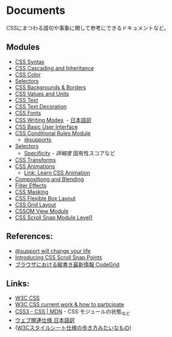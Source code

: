 # Documents
CSSにまつわる語句や事象に関して参考にできるドキュメントなど。

## Modules
- [CSS Syntax](https://www.w3.org/TR/css-syntax-3)
- [CSS Cascading and Inheritance](https://www.w3.org/TR/css-cascade-3)
- [CSS Color](https://www.w3.org/TR/css3-color)
- [Selectors](https://www.w3.org/TR/selectors)
- [CSS Backgrounds & Borders](https://www.w3.org/TR/css3-background)
- [CSS Values and Units](https://www.w3.org/TR/css-values-3)
- [CSS Text](https://www.w3.org/TR/css-text-3)
- [CSS Text Decoration](https://www.w3.org/TR/css-text-decor-3)
- [CSS Fonts](https://www.w3.org/TR/css3-fonts)
- [CSS Writing Modes](https://www.w3.org/TR/css-writing-modes-3/)
  - [日本語訳](https://triple-underscore.github.io/css-writing-modes-ja.html)
- [CSS Basic User Interface](https://www.w3.org/TR/css3-ui)
- [CSS Conditional Rules Module](https://www.w3.org/TR/css3-conditional/)
  - [@supports](supports.md)
- [Selectors](https://www.w3.org/TR/selectors)
  - [Specificity](specificity.md) - _詳細度_ 固有性スコアなど
- [CSS Transforms](https://www.w3.org/TR/css3-transitions/)
- [CSS Animations](https://www.w3.org/TR/css3-animations/)
  - [Link: Learn CSS Animation](https://cssanimation.rocks/)
- [Compositiong and Blending](https://www.w3.org/TR/compositiong-1)
- [Filter Effects](https://www.w3.org/TR/filter-effects/)
- [CSS Masking](https://www.w3.org/TR/css-masking-1)
- [CSS Flexible Box Layout](https://www.w3.org/TR/css-flexbox-1)
- [CSS Grid Layout](https://www.w3.org/TR/css-grid-1)
- [CSSOM View Module](https://www.w3.org/TR/cssom-view-1/)
- [CSS Scroll Snap Module Level1](https://drafts.csswg.org/css-scroll-snap/)

## References:
- [@support will change your life](http://www.lottejackson.com/learning/supports-will-change-your-life)
- [Introducing CSS Scroll Snap Points](https://css-tricks.com/introducing-css-scroll-snap-points/)
- [ブラウザにおける縦書き最新情報 CodeGrid](https://app.codegrid.net/series/2015-vertical-script)

## Links:
- [W3C CSS](http://www.w3.org/TR/#tr_CSS)
- [W3C CSS current work & how to participate](http://www.w3.org/Style/CSS/current-work)
- [CSS3 - CSS | MDN](https://developer.mozilla.org/ja/docs/Web/CSS/CSS3) - CSS モジュールの状態<sub>など</sub>
- [ウェブ関連仕様 日本語訳](http://www.hcn.zaq.ne.jp/___/WEB/index.html)
- ([W3Cスタイルシート仕様の歩き方みたいなもの](http://momdo.hatenablog.jp/entry/20150911/1441977908))
